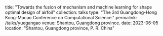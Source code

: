 title: "Towards the fusion of mechanism and machine learning for shape optimal design of airfoil"
collection: talks
type: "The 3rd Guangdong-Hong Kong-Macao Conference on Computational Science."
permalink: /talks/yuegangao
venue: Shantou, Guangdong province.
date: 2023-06-05
location: "Shantou, Guangdong province, P. R. China"
